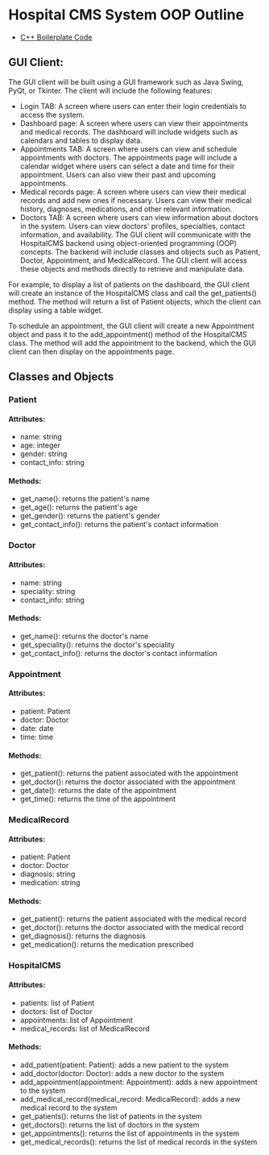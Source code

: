 

# Hospital CMS System OOP Outline
- [C++ Boilerplate Code](https://github.com/Tarleton-Computer-Society/hospital-cms-cpp-boilerplate)
## GUI Client:
The GUI client will be built using a GUI framework such as Java Swing, PyQt, or Tkinter. The client will include the following features:

- Login TAB: A screen where users can enter their login credentials to access the system.
- Dashboard page: A screen where users can view their appointments and medical records. The dashboard will include widgets such as calendars and tables to display data.
- Appointments TAB: A screen where users can view and schedule appointments with doctors. The appointments page will include a calendar widget where users can select a date and time for their appointment. Users can also view their past and upcoming appointments.
- Medical records page: A screen where users can view their medical records and add new ones if necessary. Users can view their medical history, diagnoses, medications, and other relevant information.
- Doctors TAB: A screen where users can view information about doctors in the system. Users can view doctors' profiles, specialties, contact information, and availability.
The GUI client will communicate with the HospitalCMS backend using object-oriented programming (OOP) concepts. The backend will include classes and objects such as Patient, Doctor, Appointment, and MedicalRecord. The GUI client will access these objects and methods directly to retrieve and manipulate data.

For example, to display a list of patients on the dashboard, the GUI client will create an instance of the HospitalCMS class and call the get_patients() method. The method will return a list of Patient objects, which the client can display using a table widget.

To schedule an appointment, the GUI client will create a new Appointment object and pass it to the add_appointment() method of the HospitalCMS class. The method will add the appointment to the backend, which the GUI client can then display on the appointments page.
## Classes and Objects
### Patient
#### Attributes:
- name: string
- age: integer
- gender: string
- contact_info: string
#### Methods:
- get_name(): returns the patient's name
- get_age(): returns the patient's age
- get_gender(): returns the patient's gender
- get_contact_info(): returns the patient's contact information


### Doctor
#### Attributes:
- name: string
- speciality: string
- contact_info: string
#### Methods:
- get_name(): returns the doctor's name
- get_speciality(): returns the doctor's speciality
- get_contact_info(): returns the doctor's contact information

### Appointment
#### Attributes:
- patient: Patient
- doctor: Doctor
- date: date
- time: time
#### Methods:
- get_patient(): returns the patient associated with the appointment
- get_doctor(): returns the doctor associated with the appointment
- get_date(): returns the date of the appointment
- get_time(): returns the time of the appointment


### MedicalRecord
#### Attributes:
- patient: Patient
- doctor: Doctor
- diagnosis: string
- medication: string
#### Methods:
- get_patient(): returns the patient associated with the medical record
- get_doctor(): returns the doctor associated with the medical record
- get_diagnosis(): returns the diagnosis
- get_medication(): returns the medication prescribed

### HospitalCMS
#### Attributes:
- patients: list of Patient
- doctors: list of Doctor
- appointments: list of Appointment
- medical_records: list of MedicalRecord
#### Methods:
- add_patient(patient: Patient): adds a new patient to the system
- add_doctor(doctor: Doctor): adds a new doctor to the system
- add_appointment(appointment: Appointment): adds a new appointment to the system
- add_medical_record(medical_record: MedicalRecord): adds a new medical record to the system
- get_patients(): returns the list of patients in the system
- get_doctors(): returns the list of doctors in the system
- get_appointments(): returns the list of appointments in the system
- get_medical_records(): returns the list of medical records in the system
